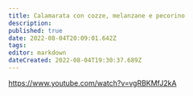 ```yaml
---
title: Calamarata con cozze, melanzane e pecorino
description: 
published: true
date: 2022-08-04T20:09:01.642Z
tags: 
editor: markdown
dateCreated: 2022-08-04T19:30:37.689Z
---
```


https://www.youtube.com/watch?v=vgRBKMfJ2kA